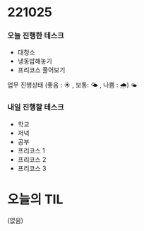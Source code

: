 # 221025

### 오늘 진행한 테스크

- 대청소
- 냉동밥해놓기
- 프리코스 풀어보기

업무 진행상태 (좋음 : ☀ , 보통: 🌤 , 나쁨 : 🌧)
`🌤`

### 내일 진행할 테스크

- 학교
- 저녁
- 공부
- 프리코스 1
- 프리코스 2
- 프리코스 3

# 오늘의 TIL

(없음)
